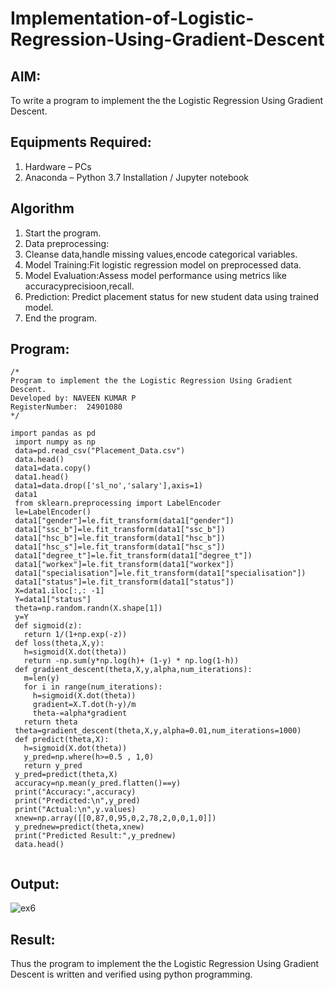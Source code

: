 # Implementation-of-Logistic-Regression-Using-Gradient-Descent

## AIM:
To write a program to implement the the Logistic Regression Using Gradient Descent.

## Equipments Required:
1. Hardware – PCs
2. Anaconda – Python 3.7 Installation / Jupyter notebook

## Algorithm
1. Start the program.
2. Data preprocessing:
3. Cleanse data,handle missing values,encode categorical variables.
4. Model Training:Fit logistic regression model on preprocessed data.
5. Model Evaluation:Assess model performance using metrics like accuracyprecisioon,recall.
6. Prediction: Predict placement status for new student data using trained model.
7. End the program.

## Program:
```
/*
Program to implement the the Logistic Regression Using Gradient Descent.
Developed by: NAVEEN KUMAR P
RegisterNumber:  24901080
*/

import pandas as pd
 import numpy as np
 data=pd.read_csv("Placement_Data.csv")
 data.head()
 data1=data.copy()
 data1.head()
 data1=data.drop(['sl_no','salary'],axis=1)
 data1
 from sklearn.preprocessing import LabelEncoder
 le=LabelEncoder()
 data1["gender"]=le.fit_transform(data1["gender"])
 data1["ssc_b"]=le.fit_transform(data1["ssc_b"])
 data1["hsc_b"]=le.fit_transform(data1["hsc_b"])
 data1["hsc_s"]=le.fit_transform(data1["hsc_s"])
 data1["degree_t"]=le.fit_transform(data1["degree_t"])
 data1["workex"]=le.fit_transform(data1["workex"])
 data1["specialisation"]=le.fit_transform(data1["specialisation"])
 data1["status"]=le.fit_transform(data1["status"])
 X=data1.iloc[:,: -1]
 Y=data1["status"]
 theta=np.random.randn(X.shape[1])
 y=Y
 def sigmoid(z):
   return 1/(1+np.exp(-z))
 def loss(theta,X,y):
   h=sigmoid(X.dot(theta))
   return -np.sum(y*np.log(h)+ (1-y) * np.log(1-h))
 def gradient_descent(theta,X,y,alpha,num_iterations):
   m=len(y)
   for i in range(num_iterations):
     h=sigmoid(X.dot(theta))
     gradient=X.T.dot(h-y)/m
     theta-=alpha*gradient
   return theta
 theta=gradient_descent(theta,X,y,alpha=0.01,num_iterations=1000)
 def predict(theta,X):
   h=sigmoid(X.dot(theta))
   y_pred=np.where(h>=0.5 , 1,0)
   return y_pred
 y_pred=predict(theta,X)
 accuracy=np.mean(y_pred.flatten()==y)
 print("Accuracy:",accuracy)
 print("Predicted:\n",y_pred)
 print("Actual:\n",y.values)
 xnew=np.array([[0,87,0,95,0,2,78,2,0,0,1,0]])
 y_prednew=predict(theta,xnew)
 print("Predicted Result:",y_prednew)
 data.head()
 
```

## Output:
![ex6](https://github.com/user-attachments/assets/eefb1611-2c69-44dd-8aa8-5fc5e8495f76)



## Result:
Thus the program to implement the the Logistic Regression Using Gradient Descent is written and verified using python programming.

